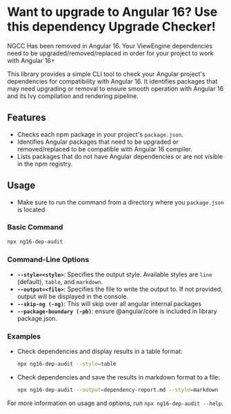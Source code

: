 # Want to upgrade to Angular 16? Use this dependency Upgrade Checker!

NGCC Has been removed in Angular 16.
Your ViewEngine dependencies need to be upgraded/removed/replaced in order for your project to work with Angular 16+

This library provides a simple CLI tool to check your Angular project's dependencies for compatibility with Angular 16. It identifies packages that may need upgrading or removal to ensure smooth operation with Angular 16 and its Ivy compilation and rendering pipeline.

## Features

- Checks each npm package in your project's `package.json`.
- Identifies Angular packages that need to be upgraded or removed/replaced to be compatible with Angular 16 compiler.
- Lists packages that do not have Angular dependencies or are not visible in the npm registry.

## Usage
- Make sure to run the command from a directory where you `package.json` is located

### Basic Command

```bash
npx ng16-dep-audit
```

### Command-Line Options

- **`--style=<style>`**: Specifies the output style. Available styles are `line` (default), `table`, and `markdown`.
- **`--output=<file>`**: Specifies the file to write the output to. If not provided, output will be displayed in the console.
- **`--skip-ng (-ng)`**: This will skip over all angular internal packages
- **`--package-boundary (-pb)`**: ensure @angular/core is included in library package.json.

### Examples

- Check dependencies and display results in a table format:

  ```bash
  npx ng16-dep-audit --style=table
  ```

- Check dependencies and save the results in markdown format to a file:

  ```bash
  npx ng16-dep-audit --output=dependency-report.md --style=markdown
  ```

For more information on usage and options, run `npx ng16-dep-audit --help`.
